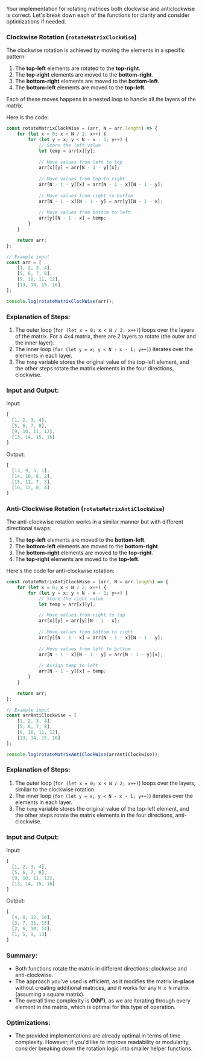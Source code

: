 Your implementation for rotating matrices both clockwise and anticlockwise is correct. Let's break down each of the functions for clarity and consider optimizations if needed.

### **Clockwise Rotation (`rotateMatrixClockWise`)**

The clockwise rotation is achieved by moving the elements in a specific pattern:

1. The **top-left** elements are rotated to the **top-right**.
2. The **top-right** elements are moved to the **bottom-right**.
3. The **bottom-right** elements are moved to the **bottom-left**.
4. The **bottom-left** elements are moved to the **top-left**.

Each of these moves happens in a nested loop to handle all the layers of the matrix.

Here is the code:

```javascript
const rotateMatrixClockWise = (arr, N = arr.length) => {
    for (let x = 0; x < N / 2; x++) {
        for (let y = x; y < N - x - 1; y++) {
            // Store the left value
            let temp = arr[x][y];
            
            // Move values from left to top 
            arr[x][y] = arr[N - 1 - y][x];
            
            // Move values from top to right 
            arr[N - 1 - y][x] = arr[N - 1 - x][N - 1 - y];
            
            // Move values from right to bottom 
            arr[N - 1 - x][N - 1 - y] = arr[y][N - 1 - x];
            
            // Move values from bottom to left 
            arr[y][N - 1 - x] = temp;
        }
    }

    return arr;
};

// Example input
const arr = [
    [1, 2, 3, 4],
    [5, 6, 7, 8],
    [9, 10, 11, 12],
    [13, 14, 15, 16]
];

console.log(rotateMatrixClockWise(arr));
```

### **Explanation of Steps**:

1. The outer loop (`for (let x = 0; x < N / 2; x++)`) loops over the layers of the matrix. For a 4x4 matrix, there are 2 layers to rotate (the outer and the inner layer).
2. The inner loop (`for (let y = x; y < N - x - 1; y++)`) iterates over the elements in each layer.
3. The `temp` variable stores the original value of the top-left element, and the other steps rotate the matrix elements in the four directions, clockwise.

### **Input and Output**:

Input:

```javascript
[
  [1, 2, 3, 4],
  [5, 6, 7, 8],
  [9, 10, 11, 12],
  [13, 14, 15, 16]
]
```

Output:

```javascript
[
  [13, 9, 5, 1],
  [14, 10, 6, 2],
  [15, 11, 7, 3],
  [16, 12, 8, 4]
]
```

### **Anti-Clockwise Rotation (`rotateMatrixAntiClockWise`)**

The anti-clockwise rotation works in a similar manner but with different directional swaps:

1. The **top-left** elements are moved to the **bottom-left**.
2. The **bottom-left** elements are moved to the **bottom-right**.
3. The **bottom-right** elements are moved to the **top-right**.
4. The **top-right** elements are moved to the **top-left**.

Here's the code for anti-clockwise rotation:

```javascript
const rotateMatrixAntiClockWise = (arr, N = arr.length) => {
    for (let x = 0; x < N / 2; x++) {
        for (let y = x; y < N - x - 1; y++) {
            // Store the right value
            let temp = arr[x][y];

            // Move values from right to top 
            arr[x][y] = arr[y][N - 1 - x];
            
            // Move values from bottom to right 
            arr[y][N - 1 - x] = arr[N - 1 - x][N - 1 - y];
  
            // Move values from left to bottom 
            arr[N - 1 - x][N - 1 - y] = arr[N - 1 - y][x];
 
            // Assign temp to left 
            arr[N - 1 - y][x] = temp;
        }
    }

    return arr;
};

// Example input
const arrAntiClockwise = [
    [1, 2, 3, 4],
    [5, 6, 7, 8],
    [9, 10, 11, 12],
    [13, 14, 15, 16]
];

console.log(rotateMatrixAntiClockWise(arrAntiClockwise));
```

### **Explanation of Steps**:

1. The outer loop (`for (let x = 0; x < N / 2; x++)`) loops over the layers, similar to the clockwise rotation.
2. The inner loop (`for (let y = x; y < N - x - 1; y++)`) iterates over the elements in each layer.
3. The `temp` variable stores the original value of the top-left element, and the other steps rotate the matrix elements in the four directions, anti-clockwise.

### **Input and Output**:

Input:

```javascript
[
  [1, 2, 3, 4],
  [5, 6, 7, 8],
  [9, 10, 11, 12],
  [13, 14, 15, 16]
]
```

Output:

```javascript
[
  [4, 8, 12, 16],
  [3, 7, 11, 15],
  [2, 6, 10, 14],
  [1, 5, 9, 13]
]
```

### **Summary**:

- Both functions rotate the matrix in different directions: clockwise and anti-clockwise.
- The approach you’ve used is efficient, as it modifies the matrix **in-place** without creating additional matrices, and it works for any `N x N` matrix (assuming a square matrix).
- The overall time complexity is **O(N²)**, as we are iterating through every element in the matrix, which is optimal for this type of operation.

### **Optimizations**:
- The provided implementations are already optimal in terms of time complexity. However, if you'd like to improve readability or modularity, consider breaking down the rotation logic into smaller helper functions.